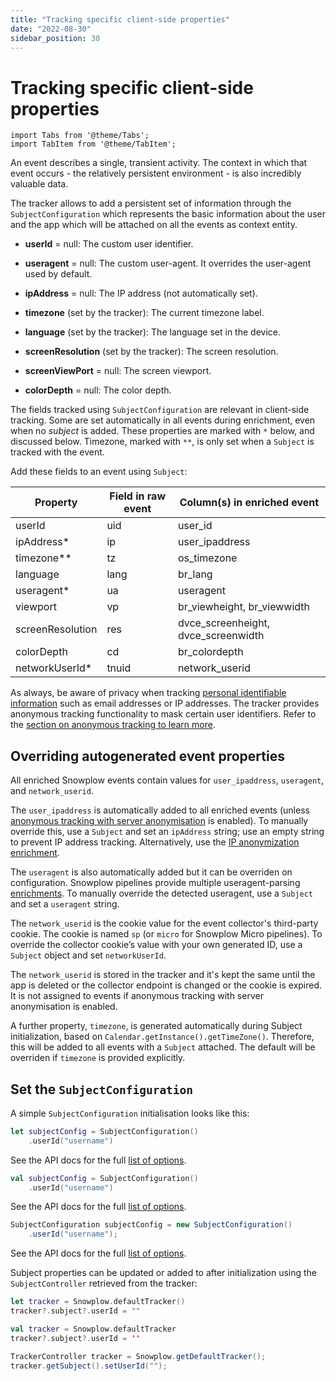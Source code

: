```yaml
---
title: "Tracking specific client-side properties"
date: "2022-08-30"
sidebar_position: 30
---
```


# Tracking specific client-side properties

```mdx-code-block
import Tabs from '@theme/Tabs';
import TabItem from '@theme/TabItem';
```

An event describes a single, transient activity. The context in which that event occurs - the relatively persistent environment - is also incredibly valuable data. 

The tracker allows to add a persistent set of information through the `SubjectConfiguration` which represents the basic information about the user and the app which will be attached on all the events as context entity.

- **userId** = null: The custom user identifier.
    
- **useragent** = null: The custom user-agent. It overrides the user-agent used by default.
    
- **ipAddress** = null: The IP address (not automatically set).
    
- **timezone** (set by the tracker): The current timezone label.
    
- **language** (set by the tracker): The language set in the device.
    
- **screenResolution** (set by the tracker): The screen resolution.
    
- **screenViewPort** = null: The screen viewport.
    
- **colorDepth** = null: The color depth.


The fields tracked using `SubjectConfiguration` are relevant in client-side tracking. Some are set automatically in all events during enrichment, even when no _subject_  is added. These properties are marked with `*` below, and discussed below. Timezone, marked with `**`, is only set when a `Subject` is tracked with the event.

Add these fields to an event using `Subject`:

| Property         | Field in raw event | Column(s) in enriched event         |
|------------------|--------------------|-------------------------------------|
| userId           | uid                | user_id                             |
| ipAddress*       | ip                 | user_ipaddress                      |
| timezone**       | tz                 | os_timezone                         |
| language         | lang               | br_lang                             |
| useragent*       | ua                 | useragent                           |
| viewport         | vp                 | br_viewheight, br_viewwidth         |
| screenResolution | res                | dvce_screenheight, dvce_screenwidth |
| colorDepth       | cd                 | br_colordepth                       |
| networkUserId*   | tnuid              | network_userid                      |


As always, be aware of privacy when tracking [personal identifiable information](https://snowplow.io/blog/2020/09/06/user-identification-and-privacy/) such as email addresses or IP addresses.
The tracker provides anonymous tracking functionality to mask certain user identifiers. Refer to the [section on anonymous tracking to learn more](../anonymous-tracking/index.md).

## Overriding autogenerated event properties

All enriched Snowplow events contain values for `user_ipaddress`, `useragent`, and `network_userid`. 

The `user_ipaddress` is automatically added to all enriched events (unless [anonymous tracking with server anonymisation](../anonymous-tracking/index.md) is enabled). To manually override this, use a `Subject` and set an `ipAddress` string; use an empty string to prevent IP address tracking. Alternatively, use the [IP anonymization enrichment](https://docs.snowplow.io/docs/enriching-your-data/available-enrichments/ip-anonymization-enrichment/).

The `useragent` is also automatically added but it can be overriden on configuration. Snowplow pipelines provide multiple useragent-parsing [enrichments](https://docs.snowplow.io/docs/enriching-your-data/available-enrichments/). To manually override the detected useragent, use a `Subject` and set a `useragent` string.

The `network_userid` is the cookie value for the event collector's third-party cookie. The cookie is named `sp` (or `micro` for Snowplow Micro pipelines). To override the collector cookie’s value with your own generated ID, use a `Subject` object and set `networkUserId`.

The `network_userid` is stored in the tracker and it's kept the same until the app is deleted or the collector endpoint is changed or the cookie is expired. It is not assigned to events if anonymous tracking with server anonymisation is enabled.

A further property, `timezone`, is generated automatically during Subject initialization, based on `Calendar.getInstance().getTimeZone()`. Therefore, this will be added to all events with a `Subject` attached. The default will be overriden if `timezone` is provided explicitly. 

## Set the `SubjectConfiguration`
A simple `SubjectConfiguration` initialisation looks like this:

<Tabs groupId="platform" queryString>
  <TabItem value="ios" label="iOS" default>

```swift
let subjectConfig = SubjectConfiguration()
    .userId("username")
```

See the API docs for the full [list of options](https://snowplow.github.io/snowplow-ios-tracker/documentation/snowplowtracker/subjectconfiguration).

  </TabItem>
  <TabItem value="android" label="Android (Kotlin)">

```kotlin
val subjectConfig = SubjectConfiguration()
    .userId("username")
```

See the API docs for the full [list of options](https://snowplow.github.io/snowplow-android-tracker/snowplow-android-tracker/com.snowplowanalytics.snowplow.configuration/-subject-configuration/index.html).

  </TabItem>
  <TabItem value="android-java" label="Android (Java)">

```java
SubjectConfiguration subjectConfig = new SubjectConfiguration()
    .userId("username");
```

See the API docs for the full [list of options](https://snowplow.github.io/snowplow-android-tracker/snowplow-android-tracker/com.snowplowanalytics.snowplow.configuration/-subject-configuration/index.html).

  </TabItem>
</Tabs>

Subject properties can be updated or added to after initialization using the `SubjectController` retrieved from the tracker:

<Tabs groupId="platform" queryString>
  <TabItem value="ios" label="iOS" default>

```swift
let tracker = Snowplow.defaultTracker()
tracker?.subject?.userId = ""
```

  </TabItem>
  <TabItem value="android" label="Android (Kotlin)">

```kotlin
val tracker = Snowplow.defaultTracker
tracker?.subject?.userId = ''
```

  </TabItem>
  <TabItem value="android-java" label="Android (Java)">

```java
TrackerController tracker = Snowplow.getDefaultTracker();
tracker.getSubject().setUserId("");
```

  </TabItem>
</Tabs>
